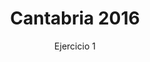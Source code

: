 ---
title: Cantabria 2016
subtitle: Ejercicio 1
summary: Ejercicio 1.
authors:
- rodrigo-alcaraz-de-la-osa
- jesica-sanchez-mazon
tags:
- oposiciones
- gravitación
categories:
- Física

# Optional external URL for project (replaces project detail page).
external_link: "https://rodrigoalcarazdelaosa.me/oposiciones-fisica/cantabria-2016-E1/cantabria-2016-E1.pdf"
---